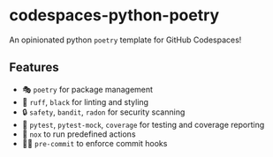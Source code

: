 # codespaces-python-poetry

An opinionated python `poetry` template for GitHub Codespaces!

## Features
- 🎭 `poetry` for package management
- 🚧 `ruff`, `black` for linting and styling
- 🔒 `safety`, `bandit`, `radon` for security scanning
- 🧪 `pytest`, `pytest-mock`, `coverage` for testing and coverage reporting
- 🏰 `nox` to run predefined actions
- 👨‍💻 `pre-commit` to enforce commit hooks
